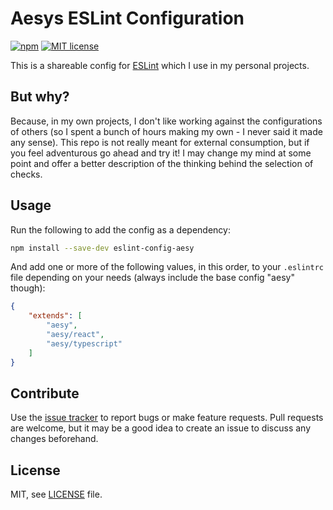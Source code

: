 # Aesys ESLint Configuration

[![npm][npm-image]][npm-url]
[![MIT license][license-image]][license-url]

[npm-image]: https://img.shields.io/npm/v/eslint-config-aesy.svg
[npm-url]: https://npmjs.org/package/eslint-config-aesy

[license-image]: https://img.shields.io/github/license/aesy/eslint-config-aesy.svg
[license-url]: https://github.com/aesy/eslint-config-aesy/blob/master/LICENSE

This is a shareable config for [ESLint](https://eslint.org) which I use in my personal projects.

## But why?

Because, in my own projects, I don't like working against the configurations of others (so I
spent a bunch of hours making my own - I never said it made any sense). This repo is not really
meant for external consumption, but if you feel adventurous go ahead and try it! I may change my
mind at some point and offer a better description of the thinking behind the selection of checks.

## Usage

Run the following to add the config as a dependency:

```bash
npm install --save-dev eslint-config-aesy
```

And add one or more of the following values, in this order, to your `.eslintrc` file depending on your needs
(always include the base config "aesy" though):

```json
{
    "extends": [
        "aesy",
        "aesy/react",
        "aesy/typescript"
    ]
}
```

## Contribute
Use the [issue tracker](https://github.com/aesy/eslint-config-aesy/issues) to report bugs or
make feature requests. Pull requests are welcome, but it may be a good idea to create an issue to
discuss any changes beforehand.

## License
MIT, see [LICENSE](/LICENSE) file.
